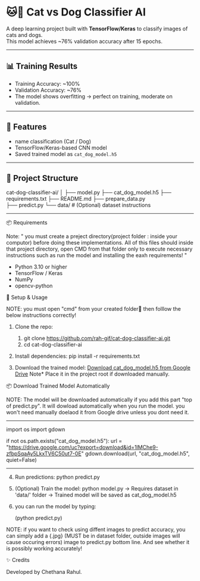 # 🐱🐶 Cat vs Dog Classifier AI

A deep learning project built with **TensorFlow/Keras** to classify images of cats and dogs.  
This model achieves ~76% validation accuracy after 15 epochs.

---

## 📊 Training Results
- Training Accuracy: ~100%
- Validation Accuracy: ~76%
- The model shows overfitting → perfect on training, moderate on validation.

---

## 🚀 Features
- name classification (Cat / Dog)
- TensorFlow/Keras-based CNN model
- Saved trained model as `cat_dog_model.h5`

-------------------------------------------------------

## 📂 Project Structure
cat-dog-classifier-ai/
│
├── model.py 
├── cat_dog_model.h5 
├── requirements.txt 
├── README.md
├── prepare_data.py  
├── predict.py 
└── data/ # (Optional) dataset instructions

------------------------------------------------------



📦 Requirements

Note: " you must create a preject directory(project folder : inside your computor) before doing these implementations. All of this files should inside that project directory, open CMD from that folder only to execute necessary instructions such as run the model and installing the eaxh requirements! "




- Python 3.10 or higher
- TensorFlow / Keras
- NumPy
- opencv-python


📂 Setup & Usage

NOTE: you must open "cmd" from your created folder📂 then folllow the below instructions correctly!

1. Clone the repo:
   1)  git clone https://github.com/rah-gif/cat-dog-classifier-ai.git
   2)  cd cat-dog-classifier-ai

2. Install dependencies:
   pip install -r requirements.txt

3. Download the trained model:
   [Download cat_dog_model.h5 from Google Drive](https://drive.google.com/file/d/1lMChe9-zfbpSqaAy5LkxTV6C50ut7-0E/view?usp=sharing)
   Note* Place it in the project root if downloaded manually.



📦 Download Trained Model Automatically

NOTE: The model will be downloaded automatically if you add this part "top of predict.py". It will dowload automatically when you run the model. you won't need manually doelaod it from Google drive unless you dont need it.

----------------------------------------------------------------------------------------------

import os
import gdown

if not os.path.exists("cat_dog_model.h5"):
    url = "https://drive.google.com/uc?export=download&id=1lMChe9-zfbpSqaAy5LkxTV6C50ut7-0E"
    gdown.download(url, "cat_dog_model.h5", quiet=False)
    
---------------------------------------------------------------------------------------------


4. Run predictions:
   python predict.py

5. (Optional) Train the model:
   python model.py
   → Requires dataset in 'data/' folder
   → Trained model will be saved as cat_dog_model.h5

6. you can run the model by typing:

      (python predict.py)



      
NOTE: if you want to check using diffent images to predict accuracy, you can simply add a {.jpg}  (MUST be in dataset folder, outside images will cause occuring errors) image to predict.py bottom line.  And see whether it is possibly working accurately!



✨ Credits

Developed by Chethana Rahul.

